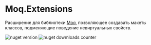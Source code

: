 # Moq.Extensions
Расширение для библиотеки [Moq](https://github.com/moq/moq4), позволяющее создавать макеты классов, подменяющие поведение невиртуальных свойств.


![nuget version](https://img.shields.io/nuget/v/Const-Phi.Moq.Extensions)
![nuget dowmloads counter](https://img.shields.io/nuget/dt/Const-Phi.Moq.Extensions)
